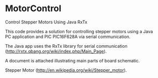 MotorControl
============

Control Stepper Motors Using Java RxTx

This code provides a solution for controlling stepper motors using a Java PC application and PIC PIC16F628A via serial communication. 

The Java app uses the RxTx library for serial communication (http://rxtx.qbang.org/wiki/index.php/Main_Page).

A document is attached illustrating main parts of board schematic.

Stepper Motor (http://en.wikipedia.org/wiki/Stepper_motor).
